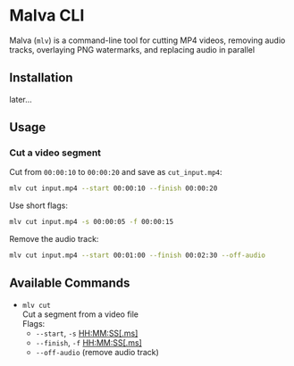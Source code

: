 # Malva CLI

Malva (`mlv`) is a command-line tool for cutting MP4 videos, removing audio tracks, overlaying PNG watermarks, and replacing audio in parallel

## Installation

later...

## Usage

### Cut a video segment

Cut from `00:00:10` to `00:00:20` and save as `cut_input.mp4`:

```bash
mlv cut input.mp4 --start 00:00:10 --finish 00:00:20
```

Use short flags:

```bash
mlv cut input.mp4 -s 00:00:05 -f 00:00:15
```

Remove the audio track:

```bash
mlv cut input.mp4 --start 00:01:00 --finish 00:02:30 --off-audio
```

## Available Commands

- `mlv cut`  
  Cut a segment from a video file  
  Flags:
    - `--start`, `-s` <HH:MM:SS[.ms]>
    - `--finish`, `-f` <HH:MM:SS[.ms]>
    - `--off-audio` (remove audio track)
